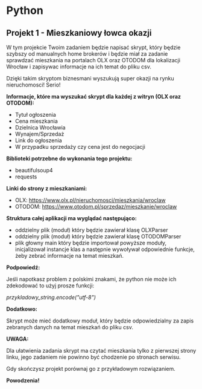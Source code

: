 # Python
## Projekt 1 - Mieszkaniowy łowca okazji

W tym projekcie Twoim zadaniem będzie napisać skrypt, który będzie szybszy od manualnych home brokerów i będzie miał za zadanie sprawdzać mieszkania na portalach OLX oraz OTODOM dla lokalizacji Wrocław i zapisywac informacje na ich temat do pliku csv.

Dzięki takim skryptom biznesmani wyszukują super okazji na rynku nieruchomosci! Serio!

**Informacje, które ma wyszukać skrypt dla każdej z witryn (OLX oraz OTODOM):**
* Tytuł ogłoszenia
* Cena mieszkania
* Dzielnica Wrocławia
* Wynajem/Sprzedaż
* Link do ogłoszenia
* W przypadku sprzedaży czy cena jest do negocjacji

**Biblioteki potrzebne do wykonania tego projektu:**
* beautifulsoup4
* requests

**Linki do strony z mieszkaniami:**  
- OLX: https://www.olx.pl/nieruchomosci/mieszkania/wroclaw  
- OTODOM: https://www.otodom.pl/sprzedaz/mieszkanie/wroclaw

**Struktura całej aplikacji ma wyglądać następująco:**

- oddzielny plik (moduł) który będzie zawierał klasę OLXParser
- oddzielny plik (moduł) który będzie zawierał klasę OTODOMParser
- plik głowny main który będzie importował powyższe moduły, inicjalizował instancje klas a następnie wywoływał odpowiednie funkcje, żeby zebrać informacje na temat mieszkań.

**Podpowiedź:**

Jeśli napotkasz problem z polskimi znakami, że python nie może ich zdekodować to użyj prosze funkcji:  

_przykladowy_string.encode("utf-8")_

**Dodatkowo:**

Skrypt może mieć dodatkowy moduł, który będzie odpowiedzialny za zapis zebranych danych na temat mieszkań do pliku csv.

**UWAGA:**

Dla ułatwienia zadania skrypt ma czytać mieszkania tylko z pierwszej strony linku, jego zadaniem nie powinno być chodzenie po stronach serwisu.  

Gdy skończysz projekt porównaj go z przykładowym rozwiązaniem.

**Powodzenia!**